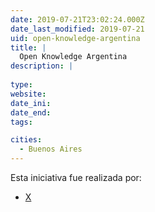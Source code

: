 ```yaml
---
date: 2019-07-21T23:02:24.000Z
date_last_modified: 2019-07-21
uid: open-knowledge-argentina
title: |
  Open Knowledge Argentina
description: |
  
type: 
website: 
date_ini: 
date_end: 
tags:

cities: 
  - Buenos Aires
---
```


Esta iniciativa fue realizada por:

- [X](/organizaciones/open-knowledge)
